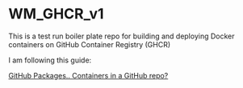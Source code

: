 # WM_GHCR_v1
This is a test run boiler plate repo for building and deploying Docker containers on GitHub Container Registry (GHCR)

I am following this guide:

[GitHub Packages.. Containers in a GitHub repo?](https://www.youtube.com/watch?v=gqseP_wTZsk)
